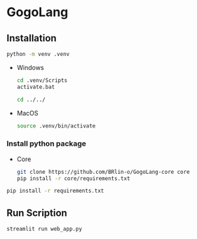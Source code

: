 # GogoLang

## Installation

```bash
python -m venv .venv
```

- Windows
    ```bash
    cd .venv/Scripts
    activate.bat

    cd ../../
    ```

- MacOS
    ```bash
    source .venv/bin/activate
    ```

### Install python package

- Core
    ```bash
    git clone https://github.com/BRlin-o/GogoLang-core core
    pip install -r core/requirements.txt
    ```

```bash
pip install -r requirements.txt
```

## Run Scription

```bash
streamlit run web_app.py
```